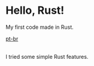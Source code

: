<div valing="top">
  <h1>Hello, <span>Rust</span>!</h1>
  <p>My <span>first code</span> made in Rust.</p>
  <nav>
    <div id="repository-buttons"/>
    <a class="navigation-link disabled" href="https://github.com/L-Marcel/hello-rust/blob/main/README.md" target="__blank__">
      pt-br
    </a>
  </nav>
</div>

<br/>

<p>I tried some simple Rust features.</p>